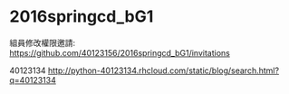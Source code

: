 # 2016springcd_bG1

組員修改權限邀請: https://github.com/40123156/2016springcd_bG1/invitations


40123134  http://python-40123134.rhcloud.com/static/blog/search.html?q=40123134